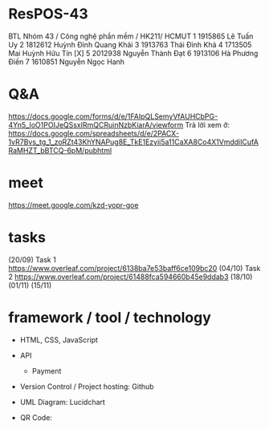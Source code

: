 # ResPOS-43
BTL Nhóm 43 / Công nghệ phần mềm / HK211/ HCMUT
1 1915865 Lê Tuấn Uy
2 1812612 Huỳnh Đình Quang Khải
3 1913763 Thái Đình Khả
4 1713505 Mai Huỳnh Hữu Tín      [X]
5 2012938 Nguyễn Thành Đạt
6 1913106 Hà Phương Điền
7 1610851 Nguyễn Ngọc Hanh

# Q&A
https://docs.google.com/forms/d/e/1FAIpQLSemyVfAUHCbPG-4Yn5_IoO1POIJeQSsxIRmQCRuinNzbKiarA/viewform
Trả lời xem ở: https://docs.google.com/spreadsheets/d/e/2PACX-1vR7Bvs_tg_1_zoRZt43KhYNAPug8E_TkE1Ezyii5a11CaXA8Co4X1VmddilCufARaMHZT_bBTCQ-6pM/pubhtml 

# meet
https://meet.google.com/kzd-yopr-goe

# tasks
(20/09) Task 1 https://www.overleaf.com/project/6138ba7e53baff6ce109bc20
(04/10) Task 2 https://www.overleaf.com/project/61488fca594660b45e9ddab3
(18/10)
(01/11)
(15/11)

# framework / tool / technology
- HTML, CSS, JavaScript
- API
    - Payment

- Version Control / Project hosting: Github
- UML Diagram: Lucidchart
- QR Code: 